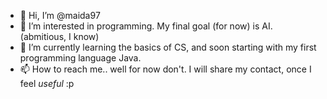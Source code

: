 - 👋 Hi, I’m @maida97
- 👀 I’m interested in programming. My final goal (for now) is AI. (abmitious, I know)
- 🌱 I’m currently learning the basics of CS, and soon starting with my first programming language Java.
- 📫 How to reach me.. well for now don't. I will share my contact, once I feel *useful* :p

<!---
maida97/maida97 is a ✨ special ✨ repository because its `README.md` (this file) appears on your GitHub profile.
You can click the Preview link to take a look at your changes.
--->
